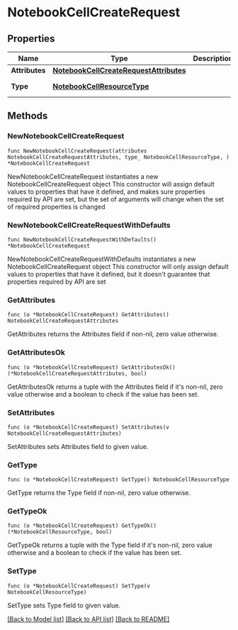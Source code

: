 # NotebookCellCreateRequest

## Properties

Name | Type | Description | Notes
---- | ---- | ----------- | ------
**Attributes** | [**NotebookCellCreateRequestAttributes**](NotebookCellCreateRequestAttributes.md) |  | 
**Type** | [**NotebookCellResourceType**](NotebookCellResourceType.md) |  | [default to NOTEBOOKCELLRESOURCETYPE_NOTEBOOK_CELLS]

## Methods

### NewNotebookCellCreateRequest

`func NewNotebookCellCreateRequest(attributes NotebookCellCreateRequestAttributes, type_ NotebookCellResourceType, ) *NotebookCellCreateRequest`

NewNotebookCellCreateRequest instantiates a new NotebookCellCreateRequest object
This constructor will assign default values to properties that have it defined,
and makes sure properties required by API are set, but the set of arguments
will change when the set of required properties is changed

### NewNotebookCellCreateRequestWithDefaults

`func NewNotebookCellCreateRequestWithDefaults() *NotebookCellCreateRequest`

NewNotebookCellCreateRequestWithDefaults instantiates a new NotebookCellCreateRequest object
This constructor will only assign default values to properties that have it defined,
but it doesn't guarantee that properties required by API are set

### GetAttributes

`func (o *NotebookCellCreateRequest) GetAttributes() NotebookCellCreateRequestAttributes`

GetAttributes returns the Attributes field if non-nil, zero value otherwise.

### GetAttributesOk

`func (o *NotebookCellCreateRequest) GetAttributesOk() (*NotebookCellCreateRequestAttributes, bool)`

GetAttributesOk returns a tuple with the Attributes field if it's non-nil, zero value otherwise
and a boolean to check if the value has been set.

### SetAttributes

`func (o *NotebookCellCreateRequest) SetAttributes(v NotebookCellCreateRequestAttributes)`

SetAttributes sets Attributes field to given value.


### GetType

`func (o *NotebookCellCreateRequest) GetType() NotebookCellResourceType`

GetType returns the Type field if non-nil, zero value otherwise.

### GetTypeOk

`func (o *NotebookCellCreateRequest) GetTypeOk() (*NotebookCellResourceType, bool)`

GetTypeOk returns a tuple with the Type field if it's non-nil, zero value otherwise
and a boolean to check if the value has been set.

### SetType

`func (o *NotebookCellCreateRequest) SetType(v NotebookCellResourceType)`

SetType sets Type field to given value.



[[Back to Model list]](../README.md#documentation-for-models) [[Back to API list]](../README.md#documentation-for-api-endpoints) [[Back to README]](../README.md)


